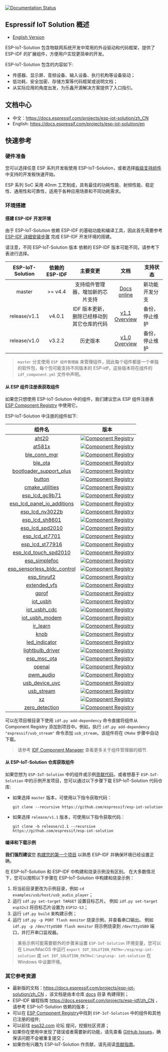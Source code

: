 [![Documentation Status](https://dl.espressif.com/AE/docs/docs_latest.svg)](https://docs.espressif.com/projects/esp-iot-solution/zh_CN)

## Espressif IoT Solution 概述

* [English Version](./README.md)

ESP-IoT-Solution 包含物联网系统开发中常用的外设驱动和代码框架，提供了 ESP-IDF 的扩展组件，方便用户实现更简单的开发。

ESP-IoT-Solution 包含的内容如下:

* 传感器、显示屏、音频设备、输入设备、执行机构等设备驱动；
* 低功耗、安全加密、存储方案等代码框架或说明文档；
* 从实际应用的角度出发，为乐鑫开源解决方案提供了入口指引。

## 文档中心

- 中文：https://docs.espressif.com/projects/esp-iot-solution/zh_CN
- English: https://docs.espressif.com/projects/esp-iot-solution/en

## 快速参考

### 硬件准备

您可以选择任意 ESP 系列开发板使用 ESP-IoT-Solution，或者选择[板级支持组件](./examples/common_components/boards)中支持的开发板快速开始。

ESP 系列 SoC 采用 40nm 工艺制成，具有最佳的功耗性能、射频性能、稳定性、通用性和可靠性，适用于各种应用场景和不同功耗需求。

### 环境搭建

#### 搭建 ESP-IDF 开发环境

由于 ESP-IoT-Solution 依赖 ESP-IDF 的基础功能和编译工具，因此首先需要参考 [ESP-IDF 详细安装步骤](https://docs.espressif.com/projects/esp-idf/zh_CN/latest/esp32/get-started/index.html#get-started-step-by-step) 完成 ESP-IDF 开发环境的搭建。

请注意，不同 ESP-IoT-Solution 版本 依赖的 ESP-IDF 版本可能不同，请参考下表进行选择。

| ESP-IoT-Solution | 依赖的 ESP-IDF |                  主要变更              |            文档              |        支持状态        |
| :--------------: | :------------: | :----------------------------------: |:------------------------------: | ---------------------- |
|      master      |   >= v4.4 |     支持组件管理器，增加新的芯片支持     | [Docs online](https://docs.espressif.com/projects/esp-iot-solution/zh_CN) | 新功能开发分支         |
|   release/v1.1   |     v4.0.1     | IDF 版本更新，删除已经移动到其它仓库的代码  | [v1.1 Overview](https://github.com/espressif/esp-iot-solution/tree/release/v1.1#esp32-iot-solution-overview) | 备份，停止维护 |
|   release/v1.0   |     v3.2.2     | 历史版本                               | [v1.0 Overview](https://github.com/espressif/esp-iot-solution/tree/release/v1.0#esp32-iot-solution-overview) | 备份，停止维护  |

> `master` 分支使用 `ESP 组件管理器` 来管理组件，因此每个组件都是一个单独的软件包，每个包可能支持不同版本的 ESP-idf，这些版本将在组件的 `idf_component.yml` 文件中声明。

#### 从 ESP 组件注册表获取组件

如果您只想使用 ESP-IoT-Solution 中的组件，我们建议您从 ESP 组件注册表 [ESP Component Registry](https://components.espressif.com/) 中使用它。

ESP-IoT-Solution 中注册的组件如下:

<center>

|                                                  组件名                                                  |                                                                                              版本                                                                                               |
| :------------------------------------------------------------------------------------------------------: | :---------------------------------------------------------------------------------------------------------------------------------------------------------------------------------------------: |
|                 [aht20](https://components.espressif.com/components/espressif/aht20)                      |                      [![Component Registry](https://components.espressif.com/components/espressif/aht20/badge.svg)](https://components.espressif.com/components/espressif/aht20)                      |
|                 [at581x](https://components.espressif.com/components/espressif/at581x)                      |                      [![Component Registry](https://components.espressif.com/components/espressif/at581x/badge.svg)](https://components.espressif.com/components/espressif/at581x)                      |
|                 [ble_conn_mgr](https://components.espressif.com/components/espressif/ble_conn_mgr)                 |                 [![Component Registry](https://components.espressif.com/components/espressif/ble_conn_mgr/badge.svg)](https://components.espressif.com/components/espressif/ble_conn_mgr)                 |
|                 [ble_ota](https://components.espressif.com/components/espressif/ble_ota)                 |                 [![Component Registry](https://components.espressif.com/components/espressif/ble_ota/badge.svg)](https://components.espressif.com/components/espressif/ble_ota)                 |
| [bootloader_support_plus](https://components.espressif.com/components/espressif/bootloader_support_plus) | [![Component Registry](https://components.espressif.com/components/espressif/bootloader_support_plus/badge.svg)](https://components.espressif.com/components/espressif/bootloader_support_plus) |
|                  [button](https://components.espressif.com/components/espressif/button)                  |                  [![Component Registry](https://components.espressif.com/components/espressif/button/badge.svg)](https://components.espressif.com/components/espressif/button)                  |
|         [cmake_utilities](https://components.espressif.com/components/espressif/cmake_utilities)         |         [![Component Registry](https://components.espressif.com/components/espressif/cmake_utilities/badge.svg)](https://components.espressif.com/components/espressif/cmake_utilities)         |
|            [esp_lcd_gc9b71](https://components.espressif.com/components/espressif/esp_lcd_gc9b71)            |            [![Component Registry](https://components.espressif.com/components/espressif/esp_lcd_gc9b71/badge.svg)](https://components.espressif.com/components/espressif/esp_lcd_gc9b71)            |
|            [esp_lcd_panel_io_additions](https://components.espressif.com/components/espressif/esp_lcd_panel_io_additions)            |            [![Component Registry](https://components.espressif.com/components/espressif/esp_lcd_panel_io_additions/badge.svg)](https://components.espressif.com/components/espressif/esp_lcd_panel_io_additions)            |
|            [esp_lcd_nv3022b](https://components.espressif.com/components/espressif/esp_lcd_nv3022b)            |            [![Component Registry](https://components.espressif.com/components/espressif/esp_lcd_nv3022b/badge.svg)](https://components.espressif.com/components/espressif/esp_lcd_nv3022b)
|            [esp_lcd_sh8601](https://components.espressif.com/components/espressif/esp_lcd_sh8601)            |            [![Component Registry](https://components.espressif.com/components/espressif/esp_lcd_sh8601/badge.svg)](https://components.espressif.com/components/espressif/esp_lcd_sh8601)            |
|            [esp_lcd_spd2010](https://components.espressif.com/components/espressif/esp_lcd_spd2010)            |            [![Component Registry](https://components.espressif.com/components/espressif/esp_lcd_spd2010/badge.svg)](https://components.espressif.com/components/espressif/esp_lcd_spd2010)            |
|            [esp_lcd_st7701](https://components.espressif.com/components/espressif/esp_lcd_st7701)            |            [![Component Registry](https://components.espressif.com/components/espressif/esp_lcd_st7701/badge.svg)](https://components.espressif.com/components/espressif/esp_lcd_st7701)            |
|            [esp_lcd_st77916](https://components.espressif.com/components/espressif/esp_lcd_st77916)            |            [![Component Registry](https://components.espressif.com/components/espressif/esp_lcd_st77916/badge.svg)](https://components.espressif.com/components/espressif/esp_lcd_st77916)
|            [esp_lcd_touch_spd2010](https://components.espressif.com/components/espressif/esp_lcd_touch_spd2010)            |            [![Component Registry](https://components.espressif.com/components/espressif/esp_lcd_touch_spd2010/badge.svg)](https://components.espressif.com/components/espressif/esp_lcd_touch_spd2010)            |
|              [esp_simplefoc](https://components.espressif.com/components/espressif/esp_simplefoc)              |              [![Component Registry](https://components.espressif.com/components/espressif/esp_simplefoc/badge.svg)](https://components.espressif.com/components/espressif/esp_simplefoc)              |
|              [esp_sensorless_bldc_control](https://components.espressif.com/components/espressif/esp_sensorless_bldc_control)              |              [![Component Registry](https://components.espressif.com/components/espressif/esp_sensorless_bldc_control/badge.svg)](https://components.espressif.com/components/espressif/esp_sensorless_bldc_control)
|              [esp_tinyuf2](https://components.espressif.com/components/espressif/esp_tinyuf2)              |              [![Component Registry](https://components.espressif.com/components/espressif/esp_tinyuf2/badge.svg)](https://components.espressif.com/components/espressif/esp_tinyuf2)              |
|            [extended_vfs](https://components.espressif.com/components/espressif/extended_vfs)            |            [![Component Registry](https://components.espressif.com/components/espressif/extended_vfs/badge.svg)](https://components.espressif.com/components/espressif/extended_vfs)            |
|                   [gprof](https://components.espressif.com/components/espressif/gprof)                   |                   [![Component Registry](https://components.espressif.com/components/espressif/gprof/badge.svg)](https://components.espressif.com/components/espressif/gprof)                   |
|                [iot_usbh](https://components.espressif.com/components/espressif/iot_usbh)                |                [![Component Registry](https://components.espressif.com/components/espressif/iot_usbh/badge.svg)](https://components.espressif.com/components/espressif/iot_usbh)                |
|            [iot_usbh_cdc](https://components.espressif.com/components/espressif/iot_usbh_cdc)            |            [![Component Registry](https://components.espressif.com/components/espressif/iot_usbh_cdc/badge.svg)](https://components.espressif.com/components/espressif/iot_usbh_cdc)            |
|          [iot_usbh_modem](https://components.espressif.com/components/espressif/iot_usbh_modem)          |          [![Component Registry](https://components.espressif.com/components/espressif/iot_usbh_modem/badge.svg)](https://components.espressif.com/components/espressif/iot_usbh_modem)          |
|                    [ir_learn](https://components.espressif.com/components/espressif/ir_learn)                      |                      [![Component Registry](https://components.espressif.com/components/espressif/ir_learn/badge.svg)](https://components.espressif.com/components/espressif/ir_learn)                      |
|                    [knob](https://components.espressif.com/components/espressif/knob)                    |                    [![Component Registry](https://components.espressif.com/components/espressif/knob/badge.svg)](https://components.espressif.com/components/espressif/knob)                    |
|           [led_indicator](https://components.espressif.com/components/espressif/led_indicator)           |           [![Component Registry](https://components.espressif.com/components/espressif/led_indicator/badge.svg)](https://components.espressif.com/components/espressif/led_indicator)           |
|        [lightbulb_driver](https://components.espressif.com/components/espressif/lightbulb_driver)        |        [![Component Registry](https://components.espressif.com/components/espressif/lightbulb_driver/badge.svg)](https://components.espressif.com/components/espressif/lightbulb_driver)        |
|        [esp_msc_ota](https://components.espressif.com/components/espressif/esp_msc_ota)        |        [![Component Registry](https://components.espressif.com/components/espressif/esp_msc_ota/badge.svg)](https://components.espressif.com/components/espressif/esp_msc_ota)        |
|        [openai](https://components.espressif.com/components/espressif/openai)        |        [![Component Registry](https://components.espressif.com/components/espressif/openai/badge.svg)](https://components.espressif.com/components/espressif/openai)        |
|               [pwm_audio](https://components.espressif.com/components/espressif/pwm_audio)               |               [![Component Registry](https://components.espressif.com/components/espressif/pwm_audio/badge.svg)](https://components.espressif.com/components/espressif/pwm_audio)               |
|              [usb_device_uvc](https://components.espressif.com/components/espressif/usb_device_uvc)              |              [![Component Registry](https://components.espressif.com/components/espressif/usb_device_uvc/badge.svg)](https://components.espressif.com/components/espressif/usb_device_uvc)              |
|              [usb_stream](https://components.espressif.com/components/espressif/usb_stream)              |              [![Component Registry](https://components.espressif.com/components/espressif/usb_stream/badge.svg)](https://components.espressif.com/components/espressif/usb_stream)              |
|                      [xz](https://components.espressif.com/components/espressif/xz)                      |                      [![Component Registry](https://components.espressif.com/components/espressif/xz/badge.svg)](https://components.espressif.com/components/espressif/xz)                      |
|                      [zero_detection](https://components.espressif.com/components/espressif/zero_detection)                      |                      [![Component Registry](https://components.espressif.com/components/espressif/zero_detection/badge.svg)](https://components.espressif.com/components/espressif/zero_detection)                      |

</center>

可以在项目根目录下使用 `idf.py add-dependency` 命令直接将组件从 Component Registry 添加到项目中。例如，执行 `idf.py add-dependency "expressif/usb_stream"` 命令添加 `usb_stream`，该组件将在 `CMake` 步骤中自动下载。

> 请参考 [IDF Component Manager](https://docs.espressif.com/projects/esp-idf/en/latest/esp32/api-guides/tools/idf-component-manager.html) 查看更多关于组件管理器的细节.

#### 从 ESP-IoT-Solution 仓库获取组件

如果您想为 `ESP-IoT-Solution` 中的组件或示例[贡献代码](https://docs.espressif.com/projects/esp-iot-solution/zh_CN/latest/contribute/index.html)，或者想基于 `ESP-IoT-Solution` 中的示例开发项目，您可以通过以下步骤下载 ESP-IoT-Solution 代码仓库:

* 如果选择 `master` 版本，可使用以下指令获取代码：

    ```
    git clone --recursive https://github.com/espressif/esp-iot-solution
    ```

* 如果选择 `release/v1.1` 版本，可使用以下指令获取代码：

    ```
    git clone -b release/v1.1 --recursive https://github.com/espressif/esp-iot-solution
    ```

#### 编译和下载示例

**我们强烈建议**您 [构建您的第一个项目](https://docs.espressif.com/projects/esp-idf/en/latest/esp32/get-started/index.html#build-your-first-project) 以熟悉 ESP-IDF 并确保环境已经设置正确。

在 ESP-IoT-Solution 和 ESP-IDF 中构建和烧录示例没有区别。 在大多数情况下，您可以按照以下步骤在 ESP-IoT-Solution 中构建和烧录示例：

1. 将当前目录更改为示例目录，例如 `cd examples/usb/host/usb_audio_player`；
2. 运行 `idf.py set-target TARGET` 设置目标芯片。 例如 `idf.py set-target esp32s3` 将目标芯片设置为 `ESP32-S3`；
3. 运行 `idf.py build` 来构建示例；
4. 运行 `idf.py -p PORT flash monitor` 烧录示例，并查看串口输出。 例如 `idf.py -p /dev/ttyUSB0 flash monitor` 将示例烧录到 `/dev/ttyUSB0` 端口，并打开串口监视器。

> 某些示例可能需要额外的步骤来设置 `ESP-IoT-Solution` 环境变量，您可以在 Linux/MacOS 中运行 `export IOT_SOLUTION_PATH=~/esp/esp-iot-solution` 或 `set IOT_SOLUTION_PATH=C:\esp\esp- iot-solution` 在 Windows 中设置环境。

### 其它参考资源

- 最新版的文档：https://docs.espressif.com/projects/esp-iot-solution/zh_CN ，该文档是由本仓库 [docs](./docs) 目录 构建得到；
- ESP-IDF 编程指南 https://docs.espressif.com/projects/esp-idf/zh_CN ，请参考 ESP-IoT-Solution 依赖的版本；
- 可以在 [ESP Component Registry](https://components.espressif.com/)中找到 `ESP-IoT-Solution` 中的组件和其他已注册的组件;
- 可以前往 [esp32.com](https://www.esp32.com/) 论坛 提问，挖掘社区资源；
- 如果你在使用中发现了错误或者需要新的功能，请先查看 [GitHub Issues](https://github.com/espressif/esp-iot-solution/issues)，确保该问题不会被重复提交；
- 如果你有兴趣为 ESP-IoT-Solution 作贡献，请先阅读[贡献指南](./CONTRIBUTING.rst)。